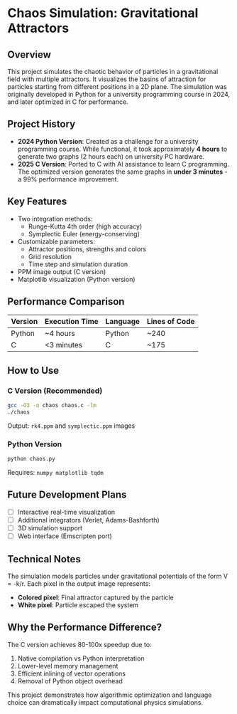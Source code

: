 # Chaos Simulation: Gravitational Attractors

## Overview
This project simulates the chaotic behavior of particles in a gravitational field with multiple attractors. It visualizes the basins of attraction for particles starting from different positions in a 2D plane. The simulation was originally developed in Python for a university programming course in 2024, and later optimized in C for performance.

## Project History
- **2024 Python Version**: Created as a challenge for a university programming course. While functional, it took approximately **4 hours** to generate two graphs (2 hours each) on university PC hardware.
- **2025 C Version**: Ported to C with AI assistance to learn C programming. The optimized version generates the same graphs in **under 3 minutes** - a 99% performance improvement.

## Key Features
- Two integration methods:
  - Runge-Kutta 4th order (high accuracy)
  - Symplectic Euler (energy-conserving)
- Customizable parameters:
  - Attractor positions, strengths and colors
  - Grid resolution
  - Time step and simulation duration
- PPM image output (C version)
- Matplotlib visualization (Python version)

## Performance Comparison
| Version | Execution Time | Language | Lines of Code |
|---------|----------------|----------|---------------|
| Python  | ~4 hours       | Python   | ~240          |
| C       | <3 minutes     | C        | ~175          |

## How to Use
### C Version (Recommended)
```bash
gcc -O3 -o chaos chaos.c -lm
./chaos
```
Output: `rk4.ppm` and `symplectic.ppm` images

### Python Version
```bash
python chaos.py
```
Requires: `numpy matplotlib tqdm`

## Future Development Plans
- [ ] Interactive real-time visualization
- [ ] Additional integrators (Verlet, Adams-Bashforth)
- [ ] 3D simulation support
- [ ] Web interface (Emscripten port)

## Technical Notes
The simulation models particles under gravitational potentials of the form V = -k/r. Each pixel in the output image represents:
- **Colored pixel**: Final attractor captured by the particle
- **White pixel**: Particle escaped the system

## Why the Performance Difference?
The C version achieves 80-100x speedup due to:
1. Native compilation vs Python interpretation
2. Lower-level memory management
3. Efficient inlining of vector operations
4. Removal of Python object overhead

This project demonstrates how algorithmic optimization and language choice can dramatically impact computational physics simulations.
